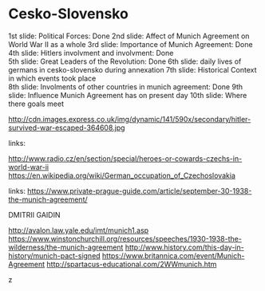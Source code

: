 # Cesko-Slovensko

1st slide: Political Forces: Done
2nd slide: Affect of Munich Agreement on World War II as a whole 
3rd slide: Importance of Munich Agreement: Done
4th slide: Hitlers involvment and involvment: Done    
5th slide: Great Leaders of the Revolution: Done
6th slide: daily lives of germans in cesko-slovensko during annexation
7th slide: Historical Context in which events took place   
8th slide: Involments of other countries in munich agreement:  Done
9th slide: Influence Munich Agreement has on present day 
10th slide: Where there goals meet 


http://cdn.images.express.co.uk/img/dynamic/141/590x/secondary/hitler-survived-war-escaped-364608.jpg

links:

http://www.radio.cz/en/section/special/heroes-or-cowards-czechs-in-world-war-ii
https://en.wikipedia.org/wiki/German_occupation_of_Czechoslovakia


links:
https://www.private-prague-guide.com/article/september-30-1938-the-munich-agreement/

DMITRII GAIDIN

http://avalon.law.yale.edu/imt/munich1.asp
https://www.winstonchurchill.org/resources/speeches/1930-1938-the-wilderness/the-munich-agreement
http://www.history.com/this-day-in-history/munich-pact-signed
https://www.britannica.com/event/Munich-Agreement
http://spartacus-educational.com/2WWmunich.htm

z
